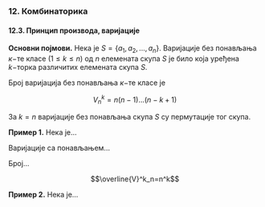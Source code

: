 ### 12. **Комбинаторика**

#### 12.3. **Принцип производа, варијације**

**Основни појмови.** Нека је $S = \left\lbrace a_1,a_2,\dots,a_n \right \rbrace$. Варијације без понављања $к-$те класе $(1 \le k \le n)$ од $n$ елемената скупа $S$ је било која уређена $k-$торка различитих елемената скупа $S$.

Број варијација без понављања $к-$те класе је

$$V^k_n=n(n-1)\dots(n-k+1)$$

За $k=n$ варијације без понављања скупа $S$ су пермутације тог скупа. 

**Пример 1.** Нека је...

Варијације са понављањем...

Број...

$$\overline{V}^k_n=n^k$$

**Пример 2.** Нека је...
